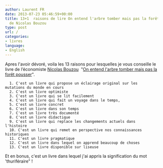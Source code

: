 ```yaml
---
author: Laurent FR
date: 2013-07-23 05:46:59+00:00
title: 13+1  raisons de lire On entend l'arbre tomber mais pas la forêt pousser
  de Nicolas Bouzou
type: post
url: /
categories:
- livres
language:
- English
---
```


Apres l'avoir dévoré, voila les 13 raisons pour lesquelles je vous conseille le livre de l’économiste [Nicolas Bouzou](http://fr.wikipedia.org/wiki/Nicolas_Bouzou)  "[On entend l'arbre tomber mais pas la forêt pousser](http://www.amazon.fr/entend-larbre-tomber-for%C3%AAt-pousser/dp/2709642352)".






	  1. C'est un livre qui propose un éclairage original sur les mutations du monde en cours
	  2. C'est un livre optimiste
	  3. C'est un livre qui se lit facilement
	  4. C'est un livre qui fait un voyage dans le temps,
	  5. C'est un livre concret
	  6. C'est un livre dans son temps
	  7. C'est un livre très documenté
	  8. C'est un livre didactique
	  9. C'est un livre qui replace les changements actuels dans l'histoire
	  10. C'est un livre qui remet en perspective nos connaissances historiques
	  11. C'est un livre pragmatique
	  12. C'est un livre dans lequel on apprend beaucoup de choses
	  13. C'est un livre disponible sur liseuse






Et en bonus, c'est un livre dans lequel j'ai appris la signification du mot 'thuriféraire" !



